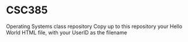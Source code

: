 # CSC385
Operating Systems class repository
Copy up to this repository your Hello World HTML file, with your UserID as the filename
